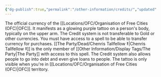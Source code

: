 ```yaml
---
{"dg-publish":true,"permalink":"/other-information/credits/","updated":"2025-06-10T19:04:32.086+01:00"}
---
```


The official currency of the [[Locations/OFC/Organisation of Free Cities (OFC)\|OFC]]. It manifests as a glowing purple tattoo on a person's body, typically on the upper arm. The Credit system is not transferable to Gold or other currencies. You must have access to a spell to be able to transfer currency for purchases. [[The Party/Dead/Chenris Tallfellow ‡\|Chenris Tallfellow ‡]] is the only member of [[Other Information/Display Tags/The Party\|The Party]] with access to this spell. The Credit system also allows people to go into debt and even give loans to people. The tattoo is only visible when you're in [[Locations/OFC/Organisation of Free Cities (OFC)\|OFC]] territory. 